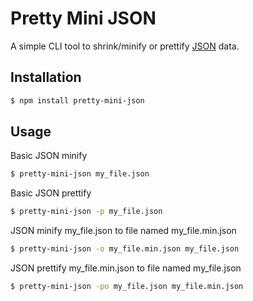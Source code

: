 # Pretty Mini JSON

A simple CLI tool to shrink/minify or prettify [JSON](http://json.org) data.

## Installation

```sh
$ npm install pretty-mini-json
```

## Usage

Basic JSON minify
```sh
$ pretty-mini-json my_file.json
```

Basic JSON prettify
```sh
$ pretty-mini-json -p my_file.json
```

JSON minify my_file.json to file named my_file.min.json
```sh
$ pretty-mini-json -o my_file.min.json my_file.json
```

JSON prettify my_file.min.json to file named my_file.json
```sh
$ pretty-mini-json -po my_file.json my_file.min.json
```
